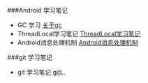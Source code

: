 
###Android 学习笔记

- GC 学习  [关于gc](https://github.com/rainbowr55/learngit/blob/master/gc%2Bprocess.md)
- ThreadLocal学习笔记  [ThreadLocal学习笔记](https://github.com/rainbowr55/learngit/blob/master/threadLocal.md)
- Android消息处理机制  [Android消息处理机制](https://github.com/rainbowr55/learngit/blob/master/android-thread.md)

###git 学习笔记
- git 学习笔记 [git](https://github.com/rainbowr55/learngit/blob/master/git_learn.md)L.